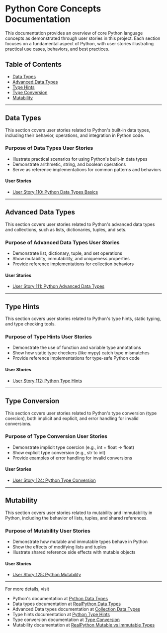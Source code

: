 # Python Core Concepts Documentation

This documentation provides an overview of core Python language concepts as demonstrated through user stories in this project. Each section focuses on a fundamental aspect of Python, with user stories illustrating practical use cases, behaviors, and best practices.

## Table of Contents

- [Data Types](#data-types)
- [Advanced Data Types](#advanced-data-types)
- [Type Hints](#type-hints)
- [Type Conversion](#type-conversion)
- [Mutability](#mutability)

---

## Data Types

This section covers user stories related to Python's built-in data types, including their behavior, operations, and integration in Python code.

### Purpose of Data Types User Stories
- Illustrate practical scenarios for using Python's built-in data types
- Demonstrate arithmetic, string, and boolean operations
- Serve as reference implementations for common patterns and behaviors

#### User Stories
- [User Story 110: Python Data Types Basics](/Python-Concepts/User-Story-110-Data-Types-Basics)

---

## Advanced Data Types

This section covers user stories related to Python's advanced data types and collections, such as lists, dictionaries, tuples, and sets.

### Purpose of Advanced Data Types User Stories
- Demonstrate list, dictionary, tuple, and set operations
- Show mutability, immutability, and uniqueness properties
- Provide reference implementations for collection behaviors

#### User Stories
- [User Story 111: Python Advanced Data Types](/Python-Concepts/User-Story-111-Advanced-Data-Types)

---

## Type Hints

This section covers user stories related to Python's type hints, static typing, and type checking tools.

### Purpose of Type Hints User Stories
- Demonstrate the use of function and variable type annotations
- Show how static type checkers (like mypy) catch type mismatches
- Provide reference implementations for type-safe Python code

#### User Stories
- [User Story 112: Python Type Hints](/Python-Concepts/User-Story-112-Type-Hints)

---

## Type Conversion

This section covers user stories related to Python's type conversion (type coercion), both implicit and explicit, and error handling for invalid conversions.

### Purpose of Type Conversion User Stories
- Demonstrate implicit type coercion (e.g., int + float → float)
- Show explicit type conversion (e.g., str to int)
- Provide examples of error handling for invalid conversions

#### User Stories
- [User Story 124: Python Type Conversion](/Python-Concepts/User-Story-124-Type-Conversion)

---

## Mutability

This section covers user stories related to mutability and immutability in Python, including the behavior of lists, tuples, and shared references.

### Purpose of Mutability User Stories
- Demonstrate how mutable and immutable types behave in Python
- Show the effects of modifying lists and tuples
- Illustrate shared reference side effects with mutable objects

#### User Stories
- [User Story 125: Python Mutability](/Python-Concepts/User-Story-125-Mutability)

---
For more details, visit 
 - Python's documentation at [Python Data Types](https://docs.python.org/3/)
 - Data types documentation at [RealPython Data Types](https://realpython.com/python-data-types/)
 - Advanced Data types documentation at [Collection Data Types](https://docs.python.org/3/library/stdtypes.html#sequence-types-list-tuple-range)
 - Type hints documentation at [Python Type Hints](https://docs.python.org/3/library/typing.html)
 - Type conversion documentation at [Type Conversion](https://docs.python.org/3/library/functions.html#func-int)
 - Mutability documentation at [RealPython Mutable vs Immutable Types](https://realpython.com/python-mutable-vs-immutable-types/)